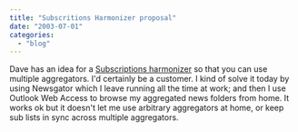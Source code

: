 ```yaml
---
title: "Subscritions Harmonizer proposal"
date: "2003-07-01"
categories: 
  - "blog"
---
```


Dave has an idea for a [Subscriptions harmonizer](http://www.xmlrpc.com/subsHarmonizer "In progress: Subscriptions harmonizer") so that you can use multiple aggregators. I'd certainly be a customer. I kind of solve it today by using Newsgator which I leave running all the time at work; and then I use Outlook Web Access to browse my aggregated news folders from home. It works ok but it doesn't let me use arbitrary aggregators at home, or keep sub lists in sync across multiple aggregators.
